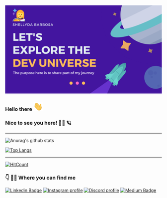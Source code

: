### <img src="banner.png" width="800px"  />
### Hello there <img src="https://raw.githubusercontent.com/ABSphreak/ABSphreak/master/gifs/Hi.gif" width="30px" />
### Nice to see you here! :woman_astronaut: :ringed_planet: 
---
![Anurag's github stats](https://github-readme-stats.vercel.app/api?username=Shellyda&show_icons=true&theme=radical&show_icons=true)

[![Top Langs](https://github-readme-stats.vercel.app/api/top-langs/?username=Shellyda&layout=compact&theme=radical)](https://github.com/anuraghazra/github-readme-stats)

---
[![HitCount](http://hits.dwyl.com/Shellyda/Shellyda/Shellyda.svg)](http://hits.dwyl.com/Shellyda/Shellyda/Shellyda) 
### :point_down: :female_detective: Where you can find me 
[![Linkedin Badge](https://img.shields.io/badge/-Linkedin-6633cc?style=flat-square&logo=LinkedIn&color=14274e&link=https://www.linkedin.com/in/shellyda-barbosa-ab45b61b8/)](https://www.linkedin.com/in/shellyda-barbosa/a-ab45b61b8/)
[![Instagram profile](https://img.shields.io/badge/-Instagram-6633cc?style=flat-square&logo=Instagram&color=14274e&link=https://www.instagram.com/shellpoweer/)](https://www.instagram.com/shellpoweer/)
[![Discord profile](https://img.shields.io/badge/-Discord-6633cc?style=flat-square&logo=Discord&color=14274e&link=https://discord.gg/mFjVkPJR)](https://discord.gg/mFjVkPJR)
[![Medium Badge](https://img.shields.io/badge/-Medium-6633cc?style=flat-square&logo=Elixir&color=14274e&link=https://medium.com/@shellyda.barbosa)](https://medium.com/@shellyda.barbosa)

